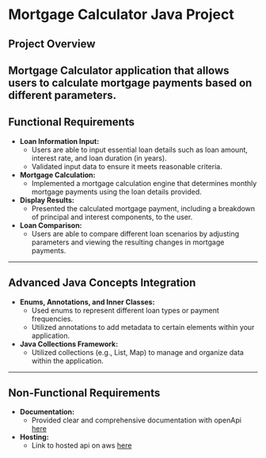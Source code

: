 # Mortgage Calculator Java Project

## Project Overview
Mortgage Calculator application that allows users to calculate mortgage payments based on different parameters.
---
## Functional Requirements
- **Loan Information Input:**
    - Users are  able to input essential loan details such as loan amount, interest rate, and loan duration (in years).
    - Validated input data to ensure it meets reasonable criteria.
- **Mortgage Calculation:**
    - Implemented a mortgage calculation engine that determines monthly mortgage payments using the loan details provided.
- **Display Results:**
    - Presented the calculated mortgage payment, including a breakdown of principal and interest components, to the user.
- **Loan Comparison:**
    - Users are able to compare different loan scenarios by adjusting parameters and viewing the resulting changes in mortgage payments.
---

## Advanced Java Concepts Integration
- **Enums, Annotations, and Inner Classes:**
    - Used enums to represent different loan types or payment frequencies.
    - Utilized annotations to add metadata to certain elements within your application.
- **Java Collections Framework:**
    - Utilized collections (e.g., List, Map) to manage and organize data within the application.
---

## Non-Functional Requirements
- **Documentation:**
    - Provided clear and comprehensive documentation with openApi [here](http://ec2-51-20-140-242.eu-north-1.compute.amazonaws.com:8080/swagger-ui/index.html)
- **Hosting:**
    - Link to hosted api on aws [here](http://ec2-51-20-140-242.eu-north-1.compute.amazonaws.com:8080/)
  


